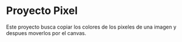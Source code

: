 # Proyecto Pixel

Este proyecto busca copiar los colores de los pixeles de una imagen y despues moverlos por el canvas.